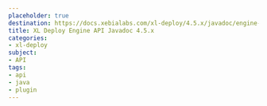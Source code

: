 ```yaml
---
placeholder: true
destination: https://docs.xebialabs.com/xl-deploy/4.5.x/javadoc/engine-api/index.html
title: XL Deploy Engine API Javadoc 4.5.x
categories:
- xl-deploy
subject:
- API
tags:
- api
- java
- plugin
---
```

